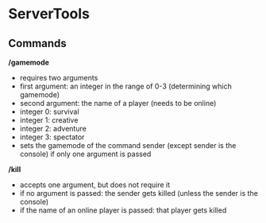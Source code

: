 # ServerTools

## Commands
**/gamemode**
- requires two arguments
- first argument: an integer in the range of 0-3 (determining which gamemode)
- second argument: the name of a player (needs to be online)
- integer 0: survival
- integer 1: creative
- integer 2: adventure
- integer 3: spectator
- sets the gamemode of the command sender (except sender is the console) if only one argument is passed

**/kill**
- accepts one argument, but does not require it
- if no argument is passed: the sender gets killed (unless the sender is the console)
- if the name of an online player is passed: that player gets killed
